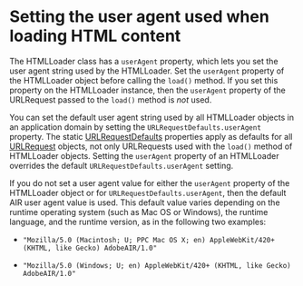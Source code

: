 # Setting the user agent used when loading HTML content

<div>

The HTMLLoader class has a `userAgent` property, which lets you set the user
agent string used by the HTMLLoader. Set the `userAgent` property of the
HTMLLoader object before calling the `load()` method. If you set this property
on the HTMLLoader instance, then the `userAgent` property of the URLRequest
passed to the `load()` method is _not_ used.

You can set the default user agent string used by all HTMLLoader objects in an
application domain by setting the `URLRequestDefaults.userAgent` property. The
static
[URLRequestDefaults](https://help.adobe.com/en_US/FlashPlatform/reference/actionscript/3/flash/net/URLRequestDefaults.html)
properties apply as defaults for all
[URLRequest](https://help.adobe.com/en_US/FlashPlatform/reference/actionscript/3/flash/net/URLRequest.html)
objects, not only URLRequests used with the `load()` method of HTMLLoader
objects. Setting the `userAgent` property of an HTMLLoader overrides the default
`URLRequestDefaults.userAgent` setting.

If you do not set a user agent value for either the `userAgent` property of the
HTMLLoader object or for `URLRequestDefaults.userAgent`, then the default AIR
user agent value is used. This default value varies depending on the runtime
operating system (such as Mac OS or Windows), the runtime language, and the
runtime version, as in the following two examples:

- `"Mozilla/5.0 (Macintosh; U; PPC Mac OS X; en) AppleWebKit/420+ (KHTML, like Gecko) AdobeAIR/1.0"`

- `"Mozilla/5.0 (Windows; U; en) AppleWebKit/420+ (KHTML, like Gecko) AdobeAIR/1.0"`

</div>

<div>

<div>

</div>

</div>
